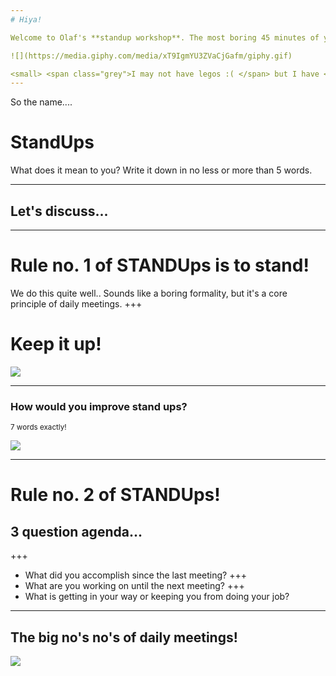 ```yaml
---
# Hiya!

Welcome to Olaf's **standup workshop**. The most boring 45 minutes of your life = D

![](https://media.giphy.com/media/xT9IgmYU3ZVaCjGafm/giphy.gif)

<small> <span class="grey">I may not have legos :( </span> but I have <span class="gold"> GIFS!!!!!</span> </small>
---
```

So the name....

# <span class="gold">Stand</span>Ups

What does it mean to you? Write
it down in no less or more than 5 words.

---
## Let's discuss...
---
# Rule no. 1 of <span class="gold">STAND</span>Ups is to <span class="gold">stand</span>!

We do this quite well.. Sounds like a <span class="gray">boring formality</span>, but it's a core principle of daily meetings.
+++
# Keep it <span class="gold">up</span>!

![](https://media.giphy.com/media/l0MYJnJQ4EiYLxvQ4/giphy.gif)

---
### How would <span class="red">you</span> improve stand ups?

<small> 7 words exactly! </small>

![](https://media.giphy.com/media/l41YtZOb9EUABnuqA/giphy.gif)

---
# Rule no. 2 of <span class="gold">STAND</span>Ups!
## 3 question agenda...
+++
* What did you accomplish since the <span class="gold">last</span> meeting?
+++
* What are you working on until the <span class="gold">next</span> meeting?
+++
* What is getting <span class="gold">in your way</span> or keeping you from doing your job?
---
## The big <span class="red">no's no's</span> of daily meetings!
![](https://media.giphy.com/media/JYZ397GsFrFtu/giphy.gif)
